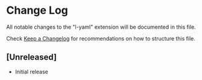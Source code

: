 # Change Log
All notable changes to the "l-yaml" extension will be documented in this file.

Check [Keep a Changelog](http://keepachangelog.com/) for recommendations on how to structure this file.

## [Unreleased]
- Initial release